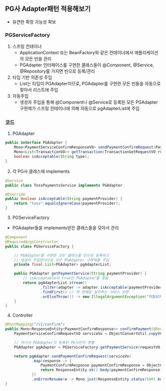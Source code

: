 ## PG사 Adapter패턴 적용해보기
- 유연한 확장 가능성 확보

### PGServiceFactory
1. 스프링 컨테이너
   - ApplicationContext 또는 BeanFactory와 같은 컨테이너에서 애플리케이션의 모든 빈을 관리
   - PGAdapter 인터페이스를 구현한 클래스들이 @Component, @Service, @Repository를 가지면 빈으로 등록/관리
2. 타입 기반 의존성 주입
    - List<PGAdapter>는 타입이 PGAdapter이므로, PGAdapter를 구현한 모든 빈들을 자동으로 찾아서 리스트에 주입
3. 자동주입
   - 생성자 주입을 통해 @Component나 @Service로 등록된 모든 PGAdapter 구현체가 스프링 컨테이너에 의해 자동으로 pgAdapterList에 주입


### 코드
1. PGAdapter
```java
public interface PGAdapter {
    Mono<PaymentServiceConfirmResponseVO> sendPaymentConfirmRequest(PaymentServiceConfirmRequestVO requestVO);
    Mono<List<TransactionVO>> getTransaction(TransactionGetRequestVO requestVO);
    boolean isAcceptable(String type);
}
```

2. 각 PG사 클래스에 implements
```java
@Service
public class TossPaymentsService implements PGAdapter

@Override
public boolean isAcceptable(String paymentProvider) {
    return "toss".equalsIgnoreCase(paymentProvider);
}
```

3. PGServiceFactory
- PGAdapter들을 implements받은 클래스들을 모아서 관리
```java
@Component
@RequiredArgsConstructor
public class PGServiceFactory {

    // PGAdapter를 구현한 코든 클래스를 빈으로 등록하고 
    // 생성자 주입방식으로 모든 PGAdapter 구현체를 주입
    private final List<PGAdapter> pgAdapterList;

    public PGAdapter getPaymentService(String paymentProvider) {
        // isAcceptable이 true인 PGAdapter를 찾음
        return pgAdapterList.stream()
                .filter(adapter -> adapter.isAcceptable(paymentProvider)) // 결제사와 일치하는 서비스 찾기
                .findFirst() // 첫 번째로 일치하는 서비스 반환
                .orElseThrow(() -> new IllegalArgumentException("지원되지 않는 결제사: " + paymentProvider)); // 없을 경우 예외 발생
    }
}
```

4. Controller
```java
@PostMapping("/v1/confirm")
public Mono<ResponseEntity<PaymentConfirmResponse>> confirmPayment(@RequestBody PaymentConfirmRequest requestVO) {
    PaymentServiceConfirmRequestVO serviceVo = ObjectConvertUtil.copyVO(requestVO, PaymentServiceConfirmRequestVO.class);

    // 여기서 PGAdapter가 등록된 PG사인지 판별
    PGAdapter pgAdapter = PGServiceFactory.getPaymentService(requestVO.getPG());

    return pgAdapter.sendPaymentConfirmRequest(serviceVo)
            .map(response -> {
                PaymentConfirmResponse paymentConfirmResponse = ObjectConvertUtil.copyVO(response, PaymentConfirmResponse.class);
                return ResponseEntity.ok().body(paymentConfirmResponse);
            })
            .onErrorResume(e -> Mono.just(ResponseEntity.status(500).body(null)));
} 
```

